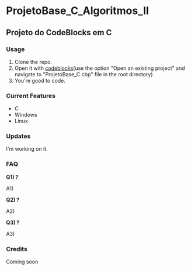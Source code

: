 # ProjetoBase_C_Algoritmos_II
## Projeto do CodeBlocks em C

### Usage
1) Clone the repo.
2) Open it with [codeblocks](http://www.codeblocks.org/)(use the option "Open an existing project" and navigate to "ProjetoBase_C.cbp" file in the root directory)
3) You're good to code.

### Current Features
- C
- Windows
- Linux

### Updates
I'm working on it.

### FAQ
**Q1) ?**

A1)

**Q2) ?**

A2) 

**Q3) ?**

A3) 

### Credits
Coming soon
